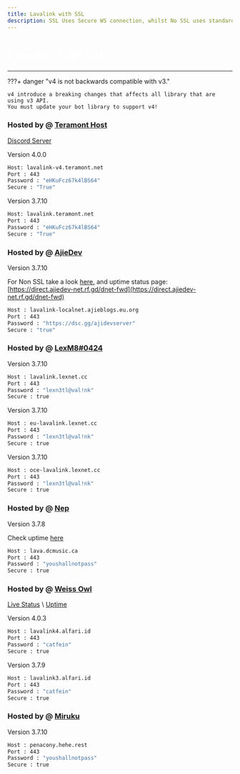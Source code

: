 ```yaml
---
title: Lavalink with SSL
description: SSL Uses Secure WS connection, whilst No SSL uses standard WS. if you want to use the SSL lavalink you need to make sure your bot uses that protocol.
---
```


<h1 style="font-family:Nunito Sans;font-size: 2.0em;font-weight: bold;color: white;">Lavalink with SSL</h1>

<!-- inject image ad -->
<div data-ea-style="stickybox" class="dark horizontal" data-ea-publisher="darrennathanaelcom" data-ea-type="image"></div>

---

???+ danger "v4 is not backwards compatible with v3."

    v4 introduce a breaking changes that affects all library that are using v3 API.
    You must update your bot library to support v4!

### Hosted by @ [Teramont Host](https://www.teramont.net/)
[Discord Server](https://www.teramont.net/discord)

Version 4.0.0
```bash
Host: lavalink-v4.teramont.net
Port : 443
Password : "eHKuFcz67k4lBS64"
Secure : "True"    
```

Version 3.7.10
```bash
Host: lavalink.teramont.net
Port : 443
Password : "eHKuFcz67k4lBS64"
Secure : "True"    
```

### Hosted by @ [AjieDev](https://github.com/AjieDev)
Version 3.7.10

For Non SSL take a look [here.](https://lavalink.darrennathanael.com/NoSSL/lavalink-without-ssl/#hosted-by-ajiedev) and uptime status page: [https://direct.ajiedev-net.rf.gd/dnet-fwd](https://direct.ajiedev-net.rf.gd/dnet-fwd)
```bash
Host : lavalink-localnet.ajieblogs.eu.org
Port : 443
Password : "https://dsc.gg/ajidevserver"
Secure : "true"    
```

### Hosted by @ [LexM8#0424](https://freelavalink.lexnet.cc)
Version 3.7.10
```bash
Host : lavalink.lexnet.cc
Port : 443
Password : "lexn3tl@val!nk"
Secure : true
```

Version 3.7.10
```bash
Host : eu-lavalink.lexnet.cc
Port : 443
Password : "lexn3tl@val!nk"
Secure : true
```

Version 3.7.10
```bash
Host : oce-lavalink.lexnet.cc
Port : 443
Password : "lexn3tl@val!nk"
Secure : true
```

### Hosted by @ [Nep](https://youtu.be/3u2xm9Oifa4)
Version 3.7.8

Check uptime [here](https://xiaoer.info.gf/status/node)
```bash
Host : lava.dcmusic.ca
Port : 443
Password : "youshallnotpass"
Secure : true
```

### Hosted by @ [Weiss Owl](https://discord.alfari.id)
[Live Status](https://kuma-n-catfein.alfari.id/) \ [Uptime](https://kuma.alfari.id/)

Version 4.0.3 
```bash
Host : lavalink4.alfari.id
Port : 443
Password : "catfein"
Secure : true
```

Version 3.7.9
```bash
Host : lavalink3.alfari.id
Port : 443
Password : "catfein"
Secure : true
```

### Hosted by @ [Miruku](https://github.com/sprucecellodev125/)
Version 3.7.10
```bash
Host : penacony.hehe.rest
Port : 443
Password : "youshallnotpass"
Secure : true
```
